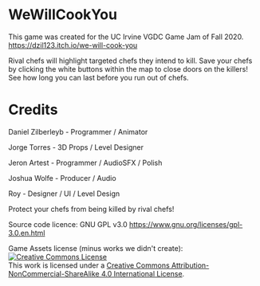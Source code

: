# WeWillCookYou

This game was created for the UC Irvine VGDC Game Jam of Fall 2020.  
https://dzil123.itch.io/we-will-cook-you

Rival chefs will highlight targeted chefs they intend to kill. Save your chefs by clicking the white buttons within the map to close doors on the killers! See how long you can last before you run out of chefs.

# Credits

Daniel Zilberleyb - Programmer / Animator

Jorge Torres - 3D Props / Level Designer

Jeron Artest - Programmer / AudioSFX / Polish

Joshua Wolfe - Producer / Audio

Roy - Designer / UI / Level Design

Protect your chefs from being killed by rival chefs!



Source code licence: GNU GPL v3.0 https://www.gnu.org/licenses/gpl-3.0.en.html

Game Assets license (minus works we didn't create):  
<a rel="license" href="http://creativecommons.org/licenses/by-nc-sa/4.0/"><img alt="Creative Commons License" style="border-width:0" src="https://i.creativecommons.org/l/by-nc-sa/4.0/80x15.png" /></a><br />This work is licensed under a <a rel="license" href="http://creativecommons.org/licenses/by-nc-sa/4.0/">Creative Commons Attribution-NonCommercial-ShareAlike 4.0 International License</a>.
